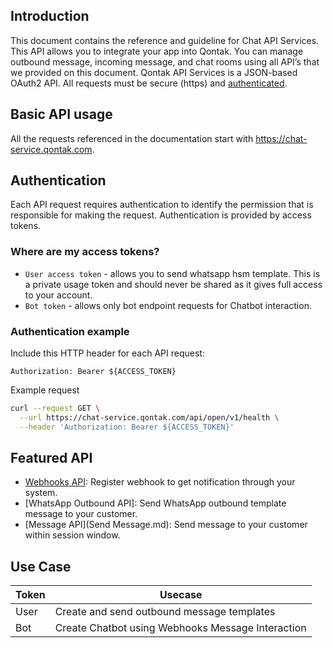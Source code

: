 ## Introduction

This document contains the reference and guideline for Chat API Services. This API allows you to integrate your app into Qontak. You can manage outbound message, incoming message, and chat rooms using all API’s that we provided on this document. Qontak API Services is a JSON-based OAuth2 API. All requests must be secure (https) and [authenticated](../Guide/Authentication.md).

## Basic API usage
All the requests referenced in the documentation start with https://chat-service.qontak.com.

## Authentication

Each API request requires authentication to identify the permission that is responsible for making the request. Authentication is provided by access tokens.

### Where are my access tokens?
- `User access token` - allows you to send whatsapp hsm template. This is a private usage token and should never be shared as it gives full access to your account.
- `Bot token` - allows only bot endpoint requests for Chatbot interaction.

### Authentication example

Include this HTTP header for each API request:

```Authorization: Bearer ${ACCESS_TOKEN}```

Example request


```bash
curl --request GET \
  --url https://chat-service.qontak.com/api/open/v1/health \
  --header 'Authorization: Bearer ${ACCESS_TOKEN}'
```



## Featured API
- [Webhooks API](Webhook.md): Register webhook to get notification through your system.
- [WhatsApp Outbound API]: Send WhatsApp outbound template message to your customer.
- [Message API](Send Message.md): Send message to your customer within session window.

## Use Case

Token | Usecase
------- | -------
User | Create and send outbound message templates 
Bot | Create Chatbot using Webhooks Message Interaction
